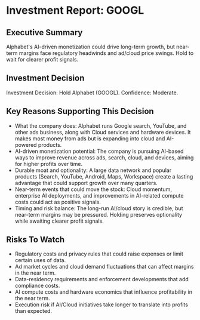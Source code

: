 # Investment Report: GOOGL
## Executive Summary
Alphabet's AI-driven monetization could drive long-term growth, but near-term margins face regulatory headwinds and ad/cloud price swings. Hold to wait for clearer profit signals.

## Investment Decision
Investment Decision: Hold Alphabet (GOOGL). Confidence: Moderate.

## Key Reasons Supporting This Decision
- What the company does: Alphabet runs Google search, YouTube, and other ads business, along with Cloud services and hardware devices. It makes most money from ads but is expanding into cloud and AI-powered products.
- AI-driven monetization potential: The company is pursuing AI-based ways to improve revenue across ads, search, cloud, and devices, aiming for higher profits over time.
- Durable moat and optionality: A large data network and popular products (Search, YouTube, Android, Maps, Workspace) create a lasting advantage that could support growth over many quarters.
- Near-term events that could move the stock: Cloud momentum, enterprise AI deployments, and improvements in AI-related compute costs could act as positive signals.
- Timing and risk balance: The long-run AI/cloud story is credible, but near-term margins may be pressured. Holding preserves optionality while awaiting clearer profit signals.

## Risks To Watch
- Regulatory costs and privacy rules that could raise expenses or limit certain uses of data.
- Ad market cycles and cloud demand fluctuations that can affect margins in the near term.
- Data-residency requirements and enforcement developments that add compliance costs.
- AI compute costs and hardware economics that influence profitability in the near term.
- Execution risk if AI/Cloud initiatives take longer to translate into profits than expected.